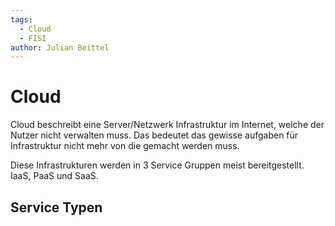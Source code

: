 ```yaml
---
tags:
  - Cloud
  - FISI
author: Julian Beittel
---
```

# Cloud
Cloud beschreibt eine Server/Netzwerk Infrastruktur im Internet, welche der Nutzer nicht verwalten muss. Das bedeutet das gewisse aufgaben für Infrastruktur nicht mehr von die gemacht werden muss.

Diese Infrastrukturen werden in 3 Service Gruppen meist bereitgestellt. IaaS, PaaS und SaaS.

## Service Typen
###